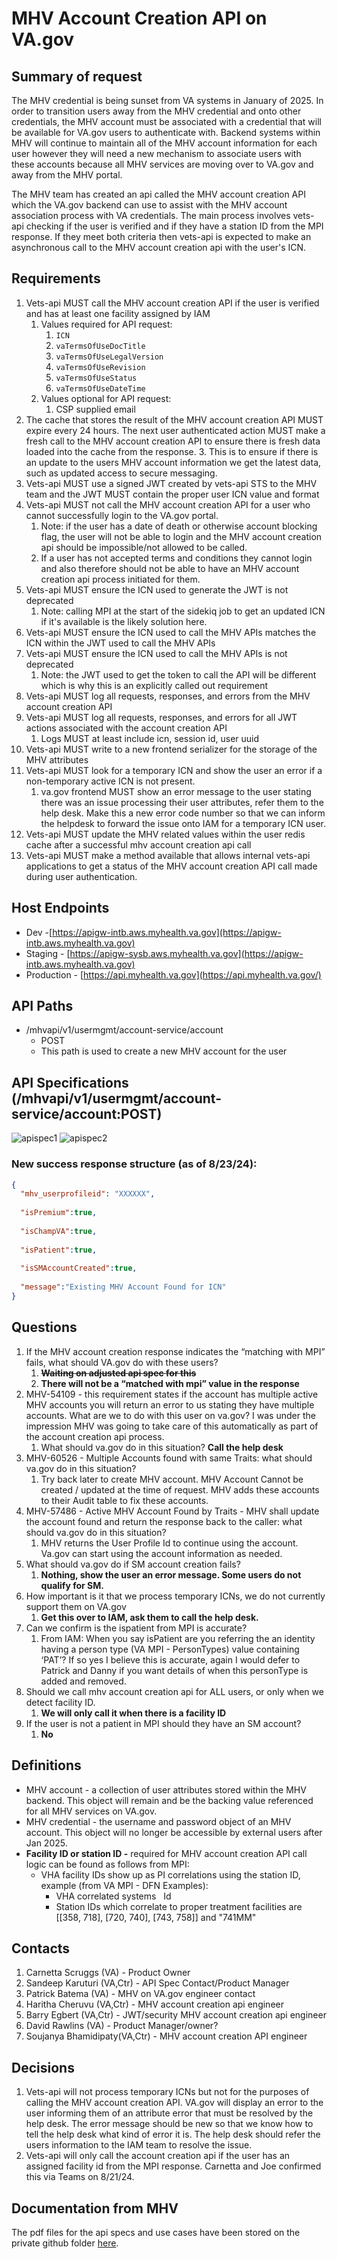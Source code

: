 # MHV Account Creation API on VA.gov

## Summary of request

The MHV credential is being sunset from VA systems in January of 2025. In order to transition users away from the MHV credential and onto other credentials, the MHV account must be associated with a credential that will be available for VA.gov users to authenticate with. Backend systems within MHV will continue to maintain all of the MHV account information for each user however they will need a new mechanism to associate users with these accounts because all MHV services are moving over to VA.gov and away from the MHV portal.

The MHV team has created an api called the MHV account creation API which the VA.gov backend can use to assist with the MHV account association process with VA credentials. The main process involves vets-api checking if the user is verified and if they have a station ID from the MPI response. If they meet both criteria then vets-api is expected to make an asynchronous call to the MHV account creation api with the user's ICN.

## Requirements

1. Vets-api MUST call the MHV account creation API if the user is verified and has at least one facility assigned by IAM
    1. Values required for API request:
        1. `ICN`
        2. `vaTermsOfUseDocTitle`
        3. `vaTermsOfUseLegalVersion`
        4. `vaTermsOfUseRevision`
        5. `vaTermsOfUseStatus`
        6. `vaTermsOfUseDateTime`
    2. Values optional for API request:
        1. CSP supplied email
2. The cache that stores the result of the MHV account creation API MUST expire every 24 hours. The next user authenticated action MUST make a fresh call to the MHV account creation API to ensure there is fresh data loaded into the cache from the response.
   3. This is to ensure if there is an update to the users MHV account information we get the latest data, such as updated access to secure messaging.
2. Vets-api MUST use a signed JWT created by vets-api STS to the MHV team and the JWT MUST contain the proper user ICN value and format
3. Vets-api MUST not call the MHV account creation API for a user who cannot successfully login to the VA.gov portal.
    1. Note: if the user has a date of death or otherwise account blocking flag, the user will not be able to login and the MHV account creation api should be impossible/not allowed to be called.
    2. If a user has not accepted terms and conditions they cannot login and also therefore should not be able to have an MHV account creation api process initiated for them.
4. Vets-api MUST ensure the ICN used to generate the JWT is not deprecated
    1. Note: calling MPI at the start of the sidekiq job to get an updated ICN if it's available is the likely solution here.
5. Vets-api MUST ensure the ICN used to call the MHV APIs matches the ICN within the JWT used to call the MHV APIs
6. Vets-api MUST ensure the ICN used to call the MHV APIs is not deprecated
    1. Note: the JWT used to get the token to call the API will be different which is why this is an explicitly called out requirement
7. Vets-api MUST log all requests, responses, and errors from the MHV account creation API
8. Vets-api MUST log all requests, responses, and errors for all JWT actions associated with the account creation API
    1. Logs MUST at least include icn, session id, user uuid
9. Vets-api MUST write to a new frontend serializer for the storage of the MHV attributes
10. Vets-api MUST look for a temporary ICN and show the user an error if a non-temporary active ICN is not present.
    1. va.gov frontend MUST show an error message to the user stating there was an issue processing their user attributes, refer them to the help desk. Make this a new error code number so that we can inform the helpdesk to forward the issue onto IAM for a temporary ICN user.
11. Vets-api MUST update the MHV related values within the user redis cache after a successful mhv account creation api call
12. Vets-api MUST make a method available that allows internal vets-api applications to get a status of the MHV account creation API call made during user authentication.

## Host Endpoints

- Dev -[https://apigw-intb.aws.myhealth.va.gov](https://apigw-intb.aws.myhealth.va.gov)
- Staging - [https://apigw-sysb.aws.myhealth.va.gov](https://apigw-intb.aws.myhealth.va.gov)
- Production - [https://api.myhealth.va.gov](https://api.myhealth.va.gov/)

## API Paths

- /mhvapi/v1/usermgmt/account-service/account
    - POST
    - This path is used to create a new MHV account for the user

## API Specifications (/mhvapi/v1/usermgmt/account-service/account:POST)

![apispec1](https://github.com/user-attachments/assets/9625fba7-20cc-4fe0-bd8a-4024a9e9ac09)
![apispec2](https://github.com/user-attachments/assets/e6bb45f0-97b6-41b4-ab0d-4a2c5e8e3d9d)

### New success response structure (as of 8/23/24):
``` json
{
  "mhv_userprofileid": "XXXXXX",
  
  "isPremium":true,
  
  "isChampVA":true,
  
  "isPatient":true,
  
  "isSMAccountCreated":true,
  
  "message":"Existing MHV Account Found for ICN"
}
```
## Questions

1. If the MHV account creation response indicates the “matching with MPI” fails, what should VA.gov do with these users?
    1. **~~Waiting on adjusted api spec for this~~**
    2. **There will not be a “matched with mpi” value in the response**
2. MHV-54109 - this requirement states if the account has multiple active MHV accounts you will return an error to us stating they have multiple accounts. What are we to do with this user on va.gov? I was under the impression MHV was going to take care of this automatically as part of the account creation api process.
    1. What should va.gov do in this situation? **Call the help desk**
3. MHV-60526 - Multiple Accounts found with same Traits: what should va.gov do in this situation?
    1. Try back later to create MHV account. MHV Account Cannot be created / updated at the time of request. MHV adds these accounts to their Audit table to fix these accounts.
4. MHV-57486 - Active MHV Account Found by Traits - MHV shall update the account found and return the response back to the caller: what should va.gov do in this situation?
    1. MHV returns the User Profile Id to continue using the account. Va.gov can start using the account information as needed.
5. What should va.gov do if SM account creation fails?
    1. **Nothing, show the user an error message. Some users do not qualify for SM.**
6. How important is it that we process temporary ICNs, we do not currently support them on VA.gov
    1. **Get this over to IAM, ask them to call the help desk.**
7. Can we confirm is the ispatient from MPI is accurate?
    1. From IAM: When you say isPatient are you referring the an identity having a person type (VA MPI - PersonTypes) value containing ‘PAT’? If so yes I believe this is accurate, again I would defer to Patrick and Danny if you want details of when this personType is added and removed.
8. Should we call mhv account creation api for ALL users, or only when we detect facility ID.
    1. **We will only call it when there is a facility ID**
9. If the user is not a patient in MPI should they have an SM account?
    1. **No**

## Definitions

- MHV account - a collection of user attributes stored within the MHV backend. This object will remain and be the backing value referenced for all MHV services on VA.gov.
- MHV credential - the username and password object of an MHV account. This object will no longer be accessible by external users after Jan 2025.
- **Facility ID or station ID -** required for MHV account creation API call logic can be found as follows from MPI:
    - VHA facility IDs show up as PI correlations using the station ID, example (from VA MPI - DFN Examples):
        - VHA correlated systems   Id <id root=“2.16.840.1.113883.4.349” extension=“123456^PI^station#OfVHASystem^USVHA”/>
        - Station IDs which correlate to proper treatment facilities are [[358, 718], [720, 740], [743, 758]] and "741MM"
        

## Contacts

1. Carnetta Scruggs (VA) - Product Owner
2. Sandeep Karuturi (VA,Ctr) - API Spec Contact/Product Manager
3. Patrick Batema (VA) - MHV on VA.gov engineer contact
4. Haritha Cheruvu (VA,Ctr) - MHV account creation api engineer
5. Barry Egbert (VA,Ctr) - JWT/security MHV account creation api engineer
6. David Rawlins (VA) - Product Manager/owner?
7. Soujanya Bhamidipaty(VA,Ctr) - MHV account creation API engineer

## Decisions

1. Vets-api will not process temporary ICNs but not for the purposes of calling the MHV account creation API. VA.gov will display an error to the user informing them of an attribute error that must be resolved by the help desk. The error message should be new so that we know how to tell the help desk what kind of error it is. The help desk should refer the users information to the IAM team to resolve the issue.
2. Vets-api will only call the account creation api if the user has an assigned facility id from the MPI response. Carnetta and Joe confirmed this via Teams on 8/21/24.

## Documentation from MHV
The pdf files for the api specs and use cases have been stored on the private github folder [here](https://github.com/department-of-veterans-affairs/va.gov-team-sensitive/tree/master/teams/vsp/teams/Identity/Product%20Documentation/MHV%20account%20creation%20api%20on%20vagov).
